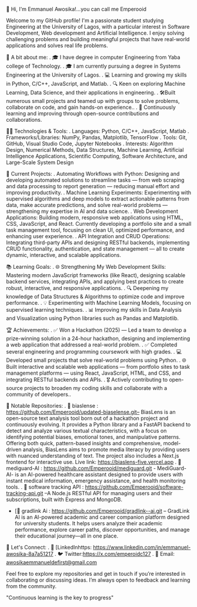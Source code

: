 👋 Hi, I'm Emmanuel Awosika!...you can call me Emperooid  

Welcome to my GitHub profile! I'm a passionate student studying Engineering at the University of Lagos, with a particular interest in Software Development, Web development and Artificial Intelligence. I enjoy solving challenging problems and building meaningful projects that have real-world applications and solves real life problems.


🌟 A bit about me:
. 🎓 I have degree in computer Engineering from Yaba college of Technology.
. 🎓 I am currently pursuing a degree in Systems Engineering at the University of Lagos.
. 💻 Learning and growing my skills in Python, C/C++, JavaScript, and Matlab.
. 🔍 Keen on exploring Machine Learning, Data Science, and their applications in engineering.
. 🛠️Built numerous small projects and teamed up with groups to solve problems, collaborate on code, and gain hands-on experience..
. 🌱 Continuously learning and improving through open-source contributions and collaborations.


🧑‍💻 Technologies & Tools:
. Languages: Python, C/C++, JavaScript, Matlab
. Frameworks/Libraries: NumPy, Pandas, Matplotlib, TensorFlow
. Tools: Git, GitHub, Visual Studio Code, Jupyter Notebooks
. Interests: Algorithm Design, Numerical Methods, Data Structures, Machine Learning, Artificial Intelligence Applications, Scientific Computing, Software Architecture, and Large-Scale System Design


🚀 Current Projects:
. Automating Workflows with Python: Designing and developing automated solutions to streamline tasks — from web scraping and data processing to report generation — reducing manual effort and improving productivity.
. Machine Learning Experiments: Experimenting with supervised algorithms and deep models to extract actionable patterns from data, make accurate predictions, and solve real-world problems — strengthening my expertise in AI and data science.
. Web Development Applications: Building modern, responsive web applications using HTML, CSS, JavaScript, and React. Currently developing a portfolio site and a small task management tool, focusing on clean UI, optimized performance, and enhancing user experience.
. API Integration and CRUD Operations: Integrating third-party APIs and designing RESTful backends, implementing CRUD functionality, authentication, and state management — all to create dynamic, interactive, and scalable applications.


 📚 Learning Goals:
. 🌐 Strengthening My Web Development Skills: Mastering modern JavaScript frameworks (like React), designing scalable backend services,  integrating APIs, and applying  best practices to create robust, interactive, and responsive applications.
. 🔍 Deepening my knowledge of Data Structures & Algorithms to optimize code and improve performance.
. 💡 Experimenting with Machine Learning Models, focusing on supervised learning techniques.
. 📊 Improving my skills in Data Analysis and Visualization using Python libraries such as Pandas and Matplotlib.


 🏆 Achievements:
. ✅ Won a Hackathon (2025) — Led a team to develop a prize-winning solution in a 24-hour hackathon, designing and implementing a web application that addressed a real-world problem.
. ✅ Completed several engineering and programming coursework with high grades.
. 💻 Developed small projects that solve real-world problems using Python.
. 🌐 Built interactive and scalable web applications — from portfolio sites to task management platforms — using React, JavaScript, HTML, and CSS, and integrating RESTful backends and APIs.
. 🎖 Actively contributing to open-source projects to broaden my coding skills and collaborate with a community of developers..


 📂 Notable Repositories:
. 📁 biaslense : https://github.com/Emperooid/updated-biaselense.git– BiasLens is an open-source text analysis tool born out of a hackathon project and continuously evolving. It provides a Python library and a FastAPI backend to detect and analyze various textual characteristics, with a focus on identifying potential biases, emotional tones, and manipulative patterns. Offering both quick, pattern-based insights and comprehensive, model-driven analysis, BiasLens aims to promote media literacy by providing users with nuanced understanding of text. The project also includes a Next.js frontend for interactive use. Live link: https://biaslens-five.vercel.app 
. 📁 mediguard-AI : https://github.com/Emperooid/mediguard.git - MediGuard-AI- is an AI-powered healthcare assistant designed to provide users with instant medical information, emergency assistance, and health monitoring tools.
. 📁 software tracking API : https://github.com/Emperooid/software-tracking-api.git –A Node.js RESTful API for managing users and their subscriptions, built with Express and MongoDB.
- [📁 gradlink Ai : https://github.com/Emperooid/gradlink--ai.git – GradLink AI is an AI-powered academic and career companion platform designed for university students. It helps users analyze their academic performance, explore career paths, discover opportunities, and manage their educational journey—all in one place.

  
💬 Let's Connect:
. 💼 [LinkedInhttps: https://www.linkedin.com/in/emmanuel-awosika-8a7a51217
. 🐦 Twitter:https://x.com/emperoidc127
. 📧 Email: awosikaemmanueldefirst@gmail.com

Feel free to explore my repositories and get in touch if you’re interested in collaborating or discussing ideas. I’m always open to feedback and learning from the community.

"Continuous learning is the key to progress"
